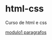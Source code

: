 # html-css
 Curso de html e css

 <a href="https://joao-fsn.github.io/html-css/1modulo/2-paragrafos.html">modulo1 paragrafos</a>
